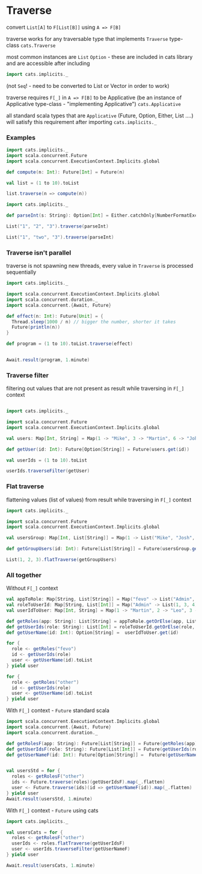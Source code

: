 # Traverse

convert `List[A]` to `F[List[B]]` using `A => F[B]`

traverse works for any traversable type that implements `Traverse` type-class `cats.Traverse`

most common instances are `List` `Option` - these are included in cats library and are accessible after including
```scala
import cats.implicits._
```

(not `Seq`! - need to be converted to List or Vector in order to work)

traverse requires `F[_]` in `A => F[B]` to be Applicative (be an instance of Applicative type-class - "implementing Applicative") `cats.Applicative`

all standard scala types that are `Applicative` (Future, Option, Either, List ....) will satisfy this requirement after importing `cats.implicits._`


### Examples
```scala mdoc
import cats.implicits._
import scala.concurrent.Future 
import scala.concurrent.ExecutionContext.Implicits.global

def compute(n: Int): Future[Int] = Future(n)

val list = (1 to 10).toList

list.traverse(n => compute(n))
``` 

```scala mdoc
import cats.implicits._ 

def parseInt(s: String): Option[Int] = Either.catchOnly[NumberFormatException](s.toInt).toOption

List("1", "2", "3").traverse(parseInt)

List("1", "two", "3").traverse(parseInt)
```

### Traverse isn't parallel

traverse is not spawning new threads, every value in `Traverse` is processed sequentially 

```scala mdoc
import cats.implicits._

import scala.concurrent.ExecutionContext.Implicits.global
import scala.concurrent.duration._
import scala.concurrent.{Await, Future}

def effect(n: Int): Future[Unit] = {
  Thread.sleep(1000 / n) // bigger the number, shorter it takes
  Future(println(n))
}

def program = (1 to 10).toList.traverse(effect)


Await.result(program, 1.minute)
```

### Traverse filter

filtering out values that are not present as result while traversing in `F[_]` context

```scala mdoc

import cats.implicits._

import scala.concurrent.Future
import scala.concurrent.ExecutionContext.Implicits.global

val users: Map[Int, String] = Map(1 -> "Mike", 3 -> "Martin", 6 -> "John")

def getUser(id: Int): Future[Option[String]] = Future(users.get(id))

val userIds = (1 to 10).toList

userIds.traverseFilter(getUser)

```

### Flat traverse

flattening values (list of values) from result while traversing in `F[_]` context

```scala mdoc
import cats.implicits._

import scala.concurrent.Future
import scala.concurrent.ExecutionContext.Implicits.global

val usersGroup: Map[Int, List[String]] = Map(1 -> List("Mike", "Josh", "Maria"), 3 -> List("Martin"), 6 -> List("John", "Peter"))

def getGroupUsers(id: Int): Future[List[String]] = Future(usersGroup.getOrElse(id, List.empty))

List(1, 2, 3).flatTraverse(getGroupUsers)

```

### All together

Without `F[_]` context
```scala mdoc
val appToRole: Map[String, List[String]] = Map("fevo" -> List("Admin", "User", "Customer"), "other" -> List("User"))
val roleToUserId: Map[String, List[Int]] = Map("Admin" -> List(1, 3, 4), "User" -> List(1, 2, 3, 4, 5, 6), "Customer" -> List.empty)
val userIdToUser: Map[Int, String] = Map(1 -> "Martin", 2 -> "Leo", 3 -> "Peter", 4 -> "Maria", 5 -> "Josh", 6 -> "Dusan", 7 -> "John", 8 -> "Patrick")

def getRoles(app: String): List[String] = appToRole.getOrElse(app, List.empty)
def getUserIds(role: String): List[Int] = roleToUserId.getOrElse(role, List.empty)
def getUserName(id: Int): Option[String] =  userIdToUser.get(id)

for {
  role <- getRoles("fevo")
  id <- getUserIds(role)
  user <- getUserName(id).toList
} yield user

for {
  role <- getRoles("other")
  id <- getUserIds(role)
  user <- getUserName(id).toList
} yield user
```

With `F[_]` context - `Future` standard scala
```scala mdoc
import scala.concurrent.ExecutionContext.Implicits.global
import scala.concurrent.{Await, Future}
import scala.concurrent.duration._

def getRolesF(app: String): Future[List[String]] = Future(getRoles(app))
def getUserIdsF(role: String): Future[List[Int]] = Future(getUserIds(role))
def getUserNameF(id: Int): Future[Option[String]] =  Future(getUserName(id))


val usersStd = for {
  roles <- getRolesF("other")
  ids <- Future.traverse(roles)(getUserIdsF).map(_.flatten)
  user <- Future.traverse(ids)(id => getUserNameF(id)).map(_.flatten)
} yield user
Await.result(usersStd, 1.minute)
```

With `F[_]` context - `Future` using cats
```scala mdoc
import cats.implicits._

val usersCats = for {
  roles <- getRolesF("other") 
  userIds <- roles.flatTraverse(getUserIdsF)
  user <- userIds.traverseFilter(getUserNameF)
} yield user

Await.result(usersCats, 1.minute)
```